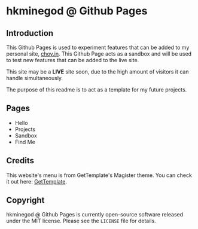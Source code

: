 hkminegod @ Github Pages
==========

Introduction
------------
This Github Pages is used to experiment features that can be added to my personal site, [choy.in](http://choy.in). This Github Page acts as a sandbox and will be used to test new features that can be added to the live site.

This site may be a **LIVE** site soon, due to the high amount of visitors it can handle simultaneously.

The purpose of this readme is to act as a template for my future projects.

Pages
------------
- Hello
- Projects
- Sandbox
- Find Me

Credits
------------
This website's menu is from GetTemplate's Magister theme. You can check it out here: [GetTemplate](http://www.gettemplate.com/).

Copyright
------------
hkminegod @ Github Pages is currently open-source software released under the MIT license. Please see
the `LICENSE` file for details.
